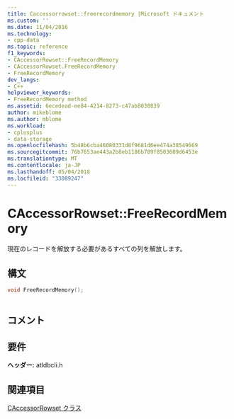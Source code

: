 ```yaml
---
title: Caccessorrowset::freerecordmemory |Microsoft ドキュメント
ms.custom: ''
ms.date: 11/04/2016
ms.technology:
- cpp-data
ms.topic: reference
f1_keywords:
- CAccessorRowset::FreeRecordMemory
- CAccessorRowset.FreeRecordMemory
- FreeRecordMemory
dev_langs:
- C++
helpviewer_keywords:
- FreeRecordMemory method
ms.assetid: 6ecedead-ee84-4214-8273-c47ab8030839
author: mikeblome
ms.author: mblome
ms.workload:
- cplusplus
- data-storage
ms.openlocfilehash: 5b48b6cba46080331d8f9681d6ee474a38549669
ms.sourcegitcommit: 76b7653ae443a2b8eb1186b789f8503609d6453e
ms.translationtype: MT
ms.contentlocale: ja-JP
ms.lasthandoff: 05/04/2018
ms.locfileid: "33089247"
---
```

# <a name="caccessorrowsetfreerecordmemory"></a>CAccessorRowset::FreeRecordMemory
現在のレコードを解放する必要があるすべての列を解放します。  
  
## <a name="syntax"></a>構文  
  
```cpp
void FreeRecordMemory();  
  
```  
  
## <a name="remarks"></a>コメント  
  
## <a name="requirements"></a>要件  
 **ヘッダー:** atldbcli.h  
  
## <a name="see-also"></a>関連項目  
 [CAccessorRowset クラス](../../data/oledb/caccessorrowset-class.md)